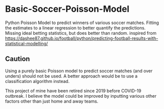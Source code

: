 # Basic-Soccer-Poisson-Model
Python Poisson Model to predict winners of various soccer matches. Fitting the estimates to a linear regression to better quantify the predictions. Missing ideal betting statistics, but does better than random.
inspired from https://dashee87.github.io/football/python/predicting-football-results-with-statistical-modelling/

## Caution
Using a purely basic Poisson model to predict soccer matches (and over unders) should not be used. A better approach would be to use a classification algorithm instead.

This project of mine have been retired since 2019 before COVID-19 outbreak. I believe the model could be improved by inputting various other factors other than just home and away teams.
